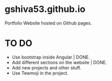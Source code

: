 # gshiva53.github.io
Portfolio Website hosted on Github pages. 

# TO DO 
- Use bootstrap inside Angular | DONE. 
- Add different sections on the website | DONE. 
- Add new projects and other stuff. 
- Use Tewmoji in the project. 
